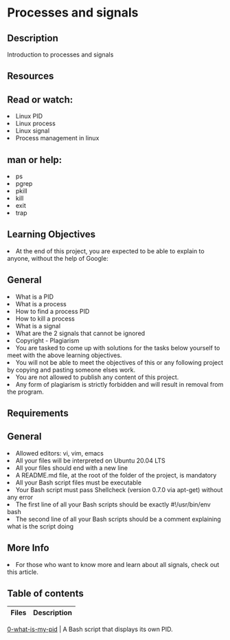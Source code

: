 # Processes and signals

## Description
Introduction to processes and signals

## Resources
## Read or watch:

<li> Linux PID </li>
<li> Linux process </li>
<li> Linux signal </li>
<li> Process management in linux </li>

## man or help:
<li> ps </li>
<li> pgrep </li>
<li> pkill </li>
<li> kill </li>
<li> exit </li>
<li> trap </li>

## Learning Objectives
<li> At the end of this project, you are expected to be able to explain to anyone, without the help of Google: </li>

## General
<li> What is a PID </li>
<li> What is a process </li>
<li> How to find a process PID </li>
<li> How to kill a process </li>
<li> What is a signal </li>
<li> What are the 2 signals that cannot be ignored </li>
<li> Copyright - Plagiarism </li>
<li> You are tasked to come up with solutions for the tasks below yourself to meet with the above learning objectives. </li>
<li> You will not be able to meet the objectives of this or any following project by copying and pasting someone elses work. </li>
<li> You are not allowed to publish any content of this project. </li>
<li> Any form of plagiarism is strictly forbidden and will result in removal from the program. </li>

## Requirements
## General
<li> Allowed editors: vi, vim, emacs </li>
<li> All your files will be interpreted on Ubuntu 20.04 LTS </li>
<li> All your files should end with a new line </li>
<li> A README.md file, at the root of the folder of the project, is mandatory </li>
<li> All your Bash script files must be executable </li>
<li> Your Bash script must pass Shellcheck (version 0.7.0 via apt-get) without any error </li>
<li> The first line of all your Bash scripts should be exactly #!/usr/bin/env bash </li>
<li> The second line of all your Bash scripts should be a comment explaining what is the script doing </li>

## More Info
<li> For those who want to know more and learn about all signals, check out this article. </li>

## Table of contents
Files | Description
------|------------

[0-what-is-my-pid](./0-what-is-my-pid) | A Bash script that displays its own PID.
